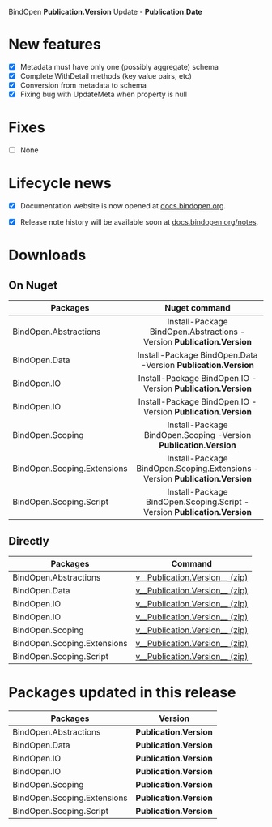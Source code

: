 BindOpen __Publication.Version__ Update - __Publication.Date__


# New features

- [X] Metadata must have only one (possibly aggregate) schema
- [X] Complete WithDetail methods (key value pairs, etc)
- [X] Conversion from metadata to schema
- [X] Fixing bug with UpdateMeta when property is null

# Fixes

- [ ] None


# Lifecycle news

- [x] Documentation website is now opened at [docs.bindopen.org](https://docs.bindopen.org).
- [x] Release note history will be available soon at [docs.bindopen.org/notes](https://docs.bindopen.org/notes).


# Downloads

## On Nuget

| Packages                 |                                Nuget command                            |
|--------------------------|:-----------------------------------------------------------------------:|
| BindOpen.Abstractions            | Install-Package BindOpen.Abstractions -Version __Publication.Version__              |
| BindOpen.Data            | Install-Package BindOpen.Data -Version __Publication.Version__              |
| BindOpen.IO            | Install-Package BindOpen.IO -Version __Publication.Version__              |
| BindOpen.IO            | Install-Package BindOpen.IO -Version __Publication.Version__              |
| BindOpen.Scoping         | Install-Package BindOpen.Scoping -Version __Publication.Version__           |
| BindOpen.Scoping.Extensions | Install-Package BindOpen.Scoping.Extensions -Version __Publication.Version__   |
| BindOpen.Scoping.Script | Install-Package BindOpen.Scoping.Script -Version __Publication.Version__   |

## Directly

| Packages                 |                                      Command                            |
|--------------------------|:-----------------------------------------------------------------------:|
| BindOpen.Abstractions            | [v__Publication.Version__ (zip)](https://storage.bindopen.org/releases/packages/bindopen.data/BindOpen.Abstractions-__Publication.Version__.zip) |
| BindOpen.Data            | [v__Publication.Version__ (zip)](https://storage.bindopen.org/releases/packages/bindopen.data/BindOpen.Data-__Publication.Version__.zip) |
| BindOpen.IO            | [v__Publication.Version__ (zip)](https://storage.bindopen.org/releases/packages/bindopen.data/BindOpen.IO-__Publication.Version__.zip) |
| BindOpen.IO            | [v__Publication.Version__ (zip)](https://storage.bindopen.org/releases/packages/bindopen.data/BindOpen.IO-__Publication.Version__.zip) |
| BindOpen.Scoping         | [v__Publication.Version__ (zip)](https://storage.bindopen.org/releases/packages/bindopen.extensions/BindOpen.Scoping-__Publication.Version__.zip) |
| BindOpen.Scoping.Extensions | [v__Publication.Version__ (zip)](https://storage.bindopen.org/releases/packages/bindopen.scopes/BindOpen.Scoping.Extensions-__Publication.Version__.zip) |
| BindOpen.Scoping.Script | [v__Publication.Version__ (zip)](https://storage.bindopen.org/releases/packages/bindopen.script/BindOpen.Scoping.Script-__Publication.Version__.zip) |


# Packages updated in this release

| Packages                 |         Version       |
|--------------------------|:---------------------:|
| BindOpen.Abstractions            | __Publication.Version__   |
| BindOpen.Data            | __Publication.Version__   |
| BindOpen.IO            | __Publication.Version__   |
| BindOpen.IO            | __Publication.Version__   |
| BindOpen.Scoping         | __Publication.Version__   |
| BindOpen.Scoping.Extensions | __Publication.Version__   |
| BindOpen.Scoping.Script | __Publication.Version__   |

